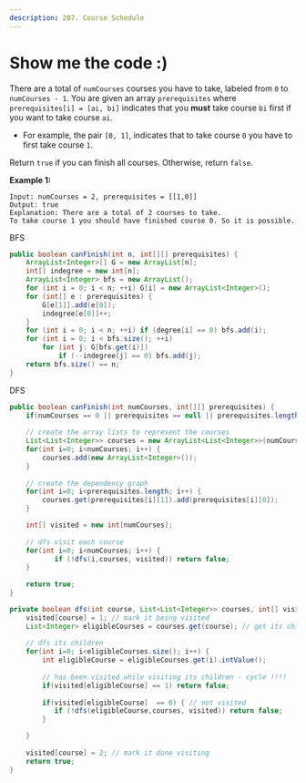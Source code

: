 ```yaml
---
description: 207. Course Schedule
---
```


# Show me the code :\)

There are a total of `numCourses` courses you have to take, labeled from `0` to `numCourses - 1`. You are given an array `prerequisites` where `prerequisites[i] = [ai, bi]` indicates that you **must** take course `bi` first if you want to take course `ai`.

* For example, the pair `[0, 1]`, indicates that to take course `0` you have to first take course `1`.

Return `true` if you can finish all courses. Otherwise, return `false`.

**Example 1:**

```text
Input: numCourses = 2, prerequisites = [[1,0]]
Output: true
Explanation: There are a total of 2 courses to take. 
To take course 1 you should have finished course 0. So it is possible.
```



BFS

```java
public boolean canFinish(int n, int[][] prerequisites) {
    ArrayList<Integer>[] G = new ArrayList[n];
    int[] indegree = new int[n];
    ArrayList<Integer> bfs = new ArrayList();
    for (int i = 0; i < n; ++i) G[i] = new ArrayList<Integer>();
    for (int[] e : prerequisites) {
        G[e[1]].add(e[0]);
        indegree[e[0]]++;
    }
    for (int i = 0; i < n; ++i) if (degree[i] == 0) bfs.add(i);
    for (int i = 0; i < bfs.size(); ++i)
        for (int j: G[bfs.get(i)])
            if (--indegree[j] == 0) bfs.add(j);
    return bfs.size() == n;
}
```

DFS

```java
public boolean canFinish(int numCourses, int[][] prerequisites) {
    if(numCourses == 0 || prerequisites == null || prerequisites.length == 0) return true; //??
    
    // create the array lists to represent the courses
    List<List<Integer>> courses = new ArrayList<List<Integer>>(numCourses);
    for(int i=0; i<numCourses; i++) {
        courses.add(new ArrayList<Integer>());
    }
    
    // create the dependency graph
    for(int i=0; i<prerequisites.length; i++) {
        courses.get(prerequisites[i][1]).add(prerequisites[i][0]);
    }

    int[] visited = new int[numCourses]; 
    
    // dfs visit each course
    for(int i=0; i<numCourses; i++) {
           if (!dfs(i,courses, visited)) return false; 
    }
    
    return true;
}

private boolean dfs(int course, List<List<Integer>> courses, int[] visited) {    
    visited[course] = 1; // mark it being visited
    List<Integer> eligibleCourses = courses.get(course); // get its children
    
    // dfs its children
    for(int i=0; i<eligibleCourses.size(); i++) {
        int eligibleCourse = eligibleCourses.get(i).intValue();
        
        // has been visited while visiting its children - cycle !!!!     
        if(visited[eligibleCourse] == 1) return false; 
   
        if(visited[eligibleCourse]  == 0) { // not visited
           if (!dfs(eligibleCourse,courses, visited)) return false; 
        }

    }
    
    visited[course] = 2; // mark it done visiting
    return true;
}
```

